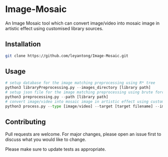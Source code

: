 # Image-Mosaic
An Image Mosaic tool which can convert image/video into mosaic image in artistic effect using customised library sources.

## Installation

```bash
git clone https://github.com/leyantong/Image-Mosaic.git
```

## Usage

```python
# setup database for the image matching preprocessing using R* tree 
python3 libraryPreprocessing.py --images_directory [library path]
# setup json file for the image matching preprocessing using brute force
python3 preprocessing.py --path [library path]
# convert image/video into mosaic image in artistic effect using customised library sources.
python3 process.py --type [image/video] --target [target filename] --images [library path] --grid [number of grid] --process [on/off] --output [output filename]
```

## Contributing
Pull requests are welcome. For major changes, please open an issue first to discuss what you would like to change.

Please make sure to update tests as appropriate.
